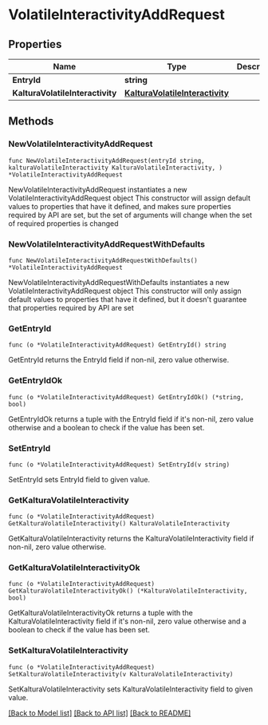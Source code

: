 # VolatileInteractivityAddRequest

## Properties

Name | Type | Description | Notes
------------ | ------------- | ------------- | -------------
**EntryId** | **string** |  | 
**KalturaVolatileInteractivity** | [**KalturaVolatileInteractivity**](KalturaVolatileInteractivity.md) |  | 

## Methods

### NewVolatileInteractivityAddRequest

`func NewVolatileInteractivityAddRequest(entryId string, kalturaVolatileInteractivity KalturaVolatileInteractivity, ) *VolatileInteractivityAddRequest`

NewVolatileInteractivityAddRequest instantiates a new VolatileInteractivityAddRequest object
This constructor will assign default values to properties that have it defined,
and makes sure properties required by API are set, but the set of arguments
will change when the set of required properties is changed

### NewVolatileInteractivityAddRequestWithDefaults

`func NewVolatileInteractivityAddRequestWithDefaults() *VolatileInteractivityAddRequest`

NewVolatileInteractivityAddRequestWithDefaults instantiates a new VolatileInteractivityAddRequest object
This constructor will only assign default values to properties that have it defined,
but it doesn't guarantee that properties required by API are set

### GetEntryId

`func (o *VolatileInteractivityAddRequest) GetEntryId() string`

GetEntryId returns the EntryId field if non-nil, zero value otherwise.

### GetEntryIdOk

`func (o *VolatileInteractivityAddRequest) GetEntryIdOk() (*string, bool)`

GetEntryIdOk returns a tuple with the EntryId field if it's non-nil, zero value otherwise
and a boolean to check if the value has been set.

### SetEntryId

`func (o *VolatileInteractivityAddRequest) SetEntryId(v string)`

SetEntryId sets EntryId field to given value.


### GetKalturaVolatileInteractivity

`func (o *VolatileInteractivityAddRequest) GetKalturaVolatileInteractivity() KalturaVolatileInteractivity`

GetKalturaVolatileInteractivity returns the KalturaVolatileInteractivity field if non-nil, zero value otherwise.

### GetKalturaVolatileInteractivityOk

`func (o *VolatileInteractivityAddRequest) GetKalturaVolatileInteractivityOk() (*KalturaVolatileInteractivity, bool)`

GetKalturaVolatileInteractivityOk returns a tuple with the KalturaVolatileInteractivity field if it's non-nil, zero value otherwise
and a boolean to check if the value has been set.

### SetKalturaVolatileInteractivity

`func (o *VolatileInteractivityAddRequest) SetKalturaVolatileInteractivity(v KalturaVolatileInteractivity)`

SetKalturaVolatileInteractivity sets KalturaVolatileInteractivity field to given value.



[[Back to Model list]](../README.md#documentation-for-models) [[Back to API list]](../README.md#documentation-for-api-endpoints) [[Back to README]](../README.md)


